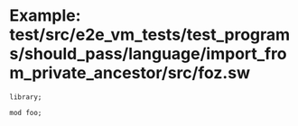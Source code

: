 # Example: test/src/e2e_vm_tests/test_programs/should_pass/language/import_from_private_ancestor/src/foz.sw

```sway
library;

mod foo;

```
